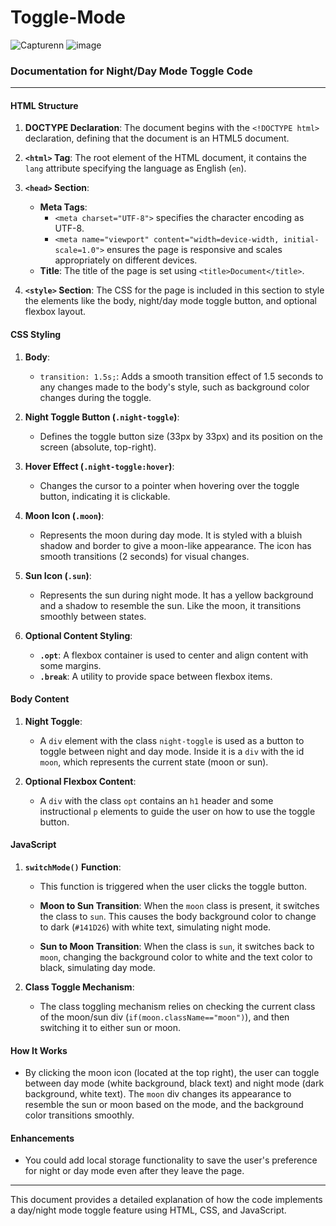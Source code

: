 # Toggle-Mode

![Capturenn](https://github.com/user-attachments/assets/c518344c-fd0e-4ca1-acab-6578f37a836d)
![image](https://github.com/user-attachments/assets/1cefb6d6-7242-4b7b-b54e-c3c121b758ee)


### Documentation for Night/Day Mode Toggle Code

---

#### **HTML Structure**

1. **DOCTYPE Declaration**: 
   The document begins with the `<!DOCTYPE html>` declaration, defining that the document is an HTML5 document.

2. **`<html>` Tag**:
   The root element of the HTML document, it contains the `lang` attribute specifying the language as English (`en`).

3. **`<head>` Section**:
   - **Meta Tags**: 
     - `<meta charset="UTF-8">` specifies the character encoding as UTF-8.
     - `<meta name="viewport" content="width=device-width, initial-scale=1.0">` ensures the page is responsive and scales appropriately on different devices.
   - **Title**: 
     The title of the page is set using `<title>Document</title>`.

4. **`<style>` Section**:
   The CSS for the page is included in this section to style the elements like the body, night/day mode toggle button, and optional flexbox layout.

#### **CSS Styling**

1. **Body**:
   - `transition: 1.5s;`: Adds a smooth transition effect of 1.5 seconds to any changes made to the body's style, such as background color changes during the toggle.

2. **Night Toggle Button (`.night-toggle`)**:
   - Defines the toggle button size (33px by 33px) and its position on the screen (absolute, top-right).

3. **Hover Effect (`.night-toggle:hover`)**:
   - Changes the cursor to a pointer when hovering over the toggle button, indicating it is clickable.

4. **Moon Icon (`.moon`)**:
   - Represents the moon during day mode. It is styled with a bluish shadow and border to give a moon-like appearance. The icon has smooth transitions (2 seconds) for visual changes.

5. **Sun Icon (`.sun`)**:
   - Represents the sun during night mode. It has a yellow background and a shadow to resemble the sun. Like the moon, it transitions smoothly between states.

6. **Optional Content Styling**:
   - **`.opt`**: A flexbox container is used to center and align content with some margins.
   - **`.break`**: A utility to provide space between flexbox items.

#### **Body Content**

1. **Night Toggle**:
   - A `div` element with the class `night-toggle` is used as a button to toggle between night and day mode. Inside it is a `div` with the id `moon`, which represents the current state (moon or sun).

2. **Optional Flexbox Content**:
   - A `div` with the class `opt` contains an `h1` header and some instructional `p` elements to guide the user on how to use the toggle button.

#### **JavaScript**

1. **`switchMode()` Function**:
   - This function is triggered when the user clicks the toggle button.
   
   - **Moon to Sun Transition**:
     When the `moon` class is present, it switches the class to `sun`. This causes the body background color to change to dark (`#141D26`) with white text, simulating night mode.

   - **Sun to Moon Transition**:
     When the class is `sun`, it switches back to `moon`, changing the background color to white and the text color to black, simulating day mode.

2. **Class Toggle Mechanism**:
   - The class toggling mechanism relies on checking the current class of the moon/sun div (`if(moon.className=="moon")`), and then switching it to either sun or moon.

#### **How It Works**

- By clicking the moon icon (located at the top right), the user can toggle between day mode (white background, black text) and night mode (dark background, white text). The `moon` div changes its appearance to resemble the sun or moon based on the mode, and the background color transitions smoothly.

#### **Enhancements**
- You could add local storage functionality to save the user's preference for night or day mode even after they leave the page.

--- 

This document provides a detailed explanation of how the code implements a day/night mode toggle feature using HTML, CSS, and JavaScript.

